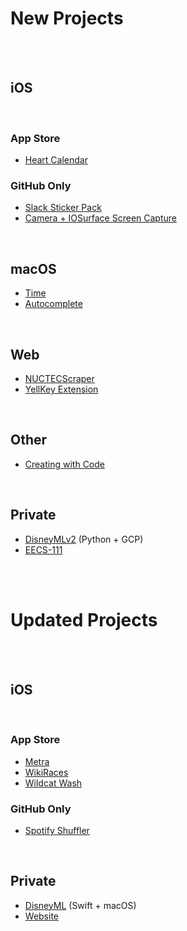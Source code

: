 # New Projects

<br>
<br>

## iOS

<br>

### App Store

- [Heart Calendar](https://github.com/atfinke/heart-cal)

### GitHub Only

- [Slack Sticker Pack](https://github.com/atfinke/SlackStickerPack)
- [Camera + IOSurface Screen Capture](https://github.com/atfinke/Camera-IOSurfaceCapture)

<br>

## macOS

- [Time](https://github.com/atfinke/time)
- [Autocomplete](https://github.com/atfinke/Autocomplete)

<br>

## Web

- [NUCTECScraper](https://github.com/atfinke/NUCTECScraper)
- [YellKey Extension](https://github.com/atfinke/YellKey-Extension)

<br>

## Other

- [Creating with Code](https://github.com/atfinke/CreatingWithCode)

<br>

## Private

- [DisneyMLv2](https://github.com/atfinke/DisneyMLv2) (Python + GCP)
- [EECS-111](https://github.com/atfinke/EECS-111)

<br>
<br>

# Updated Projects

<br>
<br>

## iOS

<br>

### App Store

- [Metra](https://github.com/atfinke/Metra)
- [WikiRaces](https://github.com/atfinke/WikiRaces)
- [Wildcat Wash](https://github.com/atfinke/Wildcat-Wash)

### GitHub Only

- [Spotify Shuffler](https://github.com/atfinke/SpotifyShuffler)

<br>

## Private

- [DisneyML](https://github.com/atfinke/DisneyML) (Swift + macOS)
- [Website](https://github.com/atfinke/Website)
